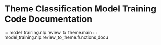 # Theme Classification Model Training Code Documentation
<!-- ::: model_training.nlp.review_to_theme.data_encode_training
::: model_training.nlp.review_to_theme.data_encode -->
::: model_training.nlp.review_to_theme.main
::: model_training.nlp.review_to_theme.functions_docu
<!-- ::: model_training.nlp.review_to_theme.eval_wo_test_data.eval_plots -->
<!-- ::: model_training.nlp.review_to_theme.performance_eval -->